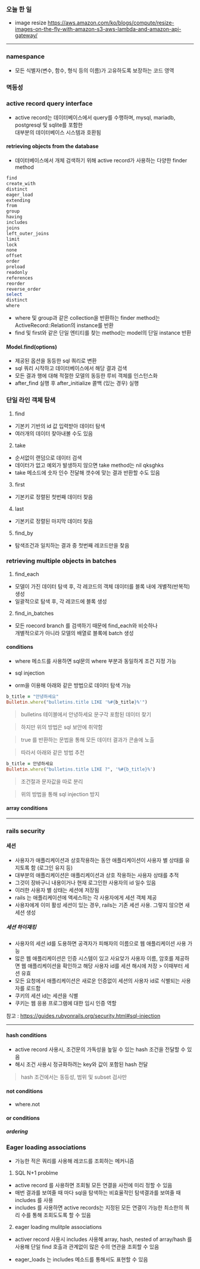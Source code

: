 ### 오늘 한 일 
- image resize
https://aws.amazon.com/ko/blogs/compute/resize-images-on-the-fly-with-amazon-s3-aws-lambda-and-amazon-api-gateway/

_______




### namespance
- 모든 식별자(변수, 함수, 형식 등의 이름)가 고유하도록 보장하는 코드 영역 

### 멱등성


### active record query interface 
- active record는 데이터베이스에서 query를 수행하며, mysql, mariadb, postgresql 및 sqlite를 포함한 <br>
대부분의 데이터베이스 시스템과 호환됨 

#### retrieving objects from the database
- 데이터베이스에서 개체 검색하기 위해 active record가 사용하는 다양한 finder method
 
 ```ruby 
find
create_with
distinct
eager_load
extending
from
group
having
includes
joins
left_outer_joins
limit
lock
none
offset
order
preload
readonly
references
reorder
reverse_order
select
distinct
where
 
 ```
 
 - where 및 group과 같은 collection을 반환하는 finder method는 ActiveRecord::Relation의 instance를 반환
 - find 및 first와 같은 단일 엔티티를 찾는 method는 model의 단일 instance 반환
 
 
 #### Model.find(options) 
 - 제공된 옵션을 동등한 sql 쿼리로 변환
 - sql 쿼리 시작하고 데이터베이스에서 해당 결과 검색
 - 모든 결과 행에 대해 적절한 모델의 동등한 루비 객체를 인스턴스화 
 - after_find 실행 후 after_initialize 콜백 (있는 경우) 실행 
 
 
### 단일 라인 객체 탐색

1. find
- 기본키 기반의 id 값 입력받아 데이터 탐색 
- 여러개의 데이터 찾아내볼 수도 있음

2. take
- 순서없이 랜덤으로 데이터 검색
- 데이터가 없고 예외가 발생하지 않으면 take method는 nil qksghks
- take 메소드에 숫자 인수 전달해 갯수에 맞는 결과 반환할 수도 있음

3. first
- 기본키로 정렬된 첫번째 데이터 찾음

4. last
- 기본키로 정렬된 마지막 데이터 찾음

5. find_by 
- 탐색조건과 일치하는 결과 중 첫번째 레코드만을 찾음

### retrieving multiple objects in batches

1. find_each 
- 모델이 가진 데이터 탐색 후, 각 레코드의 객체 데이터를 블록 내에 개별적(반복적) 생성
- 일괄적으로 탐색 후, 각 레코드에 블록 생성

2. find_in_batches
- 모든 roecord branch 를 검색하기 때문에 find_each와 비슷하나 <br>
  개별적으로가 아니라 모델의 배열로 블록에 batch 생성 


#### conditions
- where 메소드를 사용하면 sql문의 where 부분과 동일하게 조건 지정 가능 

* sql injection
- orm을 이용해 아래와 같은 방법으로 데이터 탐색 가능

```ruby
b_title = "안녕하세요"
Bulletin.where("bulletins.title LIKE '%#{b_title}%'")
```
> bulletins 테이블에서 안녕하세요 문구각 포함된 데이터 찾기 

> 하지만 위의 방법은 sql 보안에 취약함

> true 를 반환하는 문법을 통해 모든 데이터 결과가 콘솔에 노출

> 따라서 아래와 같은 방법 추천

```ruby
b_title = 안녕하세요
Bulletin.where("bulletins.title LIKE ?", '%#{b_title}%')
```
> 조건절과 문자값을 따로 분리 

> 위의 방법을 통해 sql injection 방지 


#### array conditions

______


### rails security

#### 세션 
- 사용자가 애플리케이션과 상호작용하는 동안 애플리케이션이 사용자 별 상태를 유지토록 함 (로그인 유지 등) 
- 대부분의 애플리케이션은 애플리케이션과 상호 작용하는 사용자 상태를 추적
- 그것이 장바구니 내용이거나 현재 로그인한 사용자의 id 일수 있음
- 이러한 사용자 별 상태는 세션에 저장됨
- rails 는 애플리케이션에 액세스하는 각 사용자에게 세션 객체 제공
- 사용자에게 이미 활성 세션이 있는 경우, rails는 기존 세션 사용. 그렇지 않으면 새 세션 생성 

##### 세션 하이재킹 
- 사용자의 세션 id를 도용하면 공격자가 피해자의 이름으로 웹 애플리케이션 사용 가능
- 많은 웹 애플리케이션은 인증 시스템이 있고 사요앚가 사용자 이름, 암호를 제공하면 웹 애플리케이션을 확인하고 해당 사용자 id를 세션 해시에 저장 > 이때부터 세션 유효 
- 모든 요청에서 애플리케이션은 새로운 인증없이 세션의 사용자 id로 식별되는 사용자를 로드함 
- 쿠키의 세션 id는 세션을 식별 
- 쿠키는 웹 응용 프로그램에 대한 임시 인증 역할

참고 : https://guides.rubyonrails.org/security.html#sql-injection

_____

#### hash conditions
- active record 사용시, 조건문의 가독성을 높일 수 있는 hash 조건을 전달할 수 있음
- 해시 조건 사용시 정규화하려는 key와 값이 포함된 hash 전달 
> hash 조건에서는 동등성, 범위 및 subset 검사만

#### not conditions
- where.not

#### or conditions

##### ordering


### Eager loading associations
- 가능한 적은 쿼리를 사용해 레코드를 조회하는 메커니즘

1. SQL N+1 problme
- active record 를 사용하면 조회될 모든 연결을 사전에 미리 정할 수 있음 
- 매번 결과를 보여줄 때 마다 sql을 탐색하는 비효율적인 탐색결과를 보여줄 때 <br>
includes 를 사용
- includes 를 사용하면 active records는 지정된 모든 연결이 가능한 최소한의 쿼리 수를 통해 조회도도록 할 수 있음

2. eager loading mulitple associations
- activer record 사용시 includes 사용해 array, hash, nested of array/hash 를 사용해 단일 find 호출과 관계없이 많은 수의 연관을 조회할 수 있음

- eager_loads 는 includes 메소드를 통해서도 표현할 수 있음 

 


